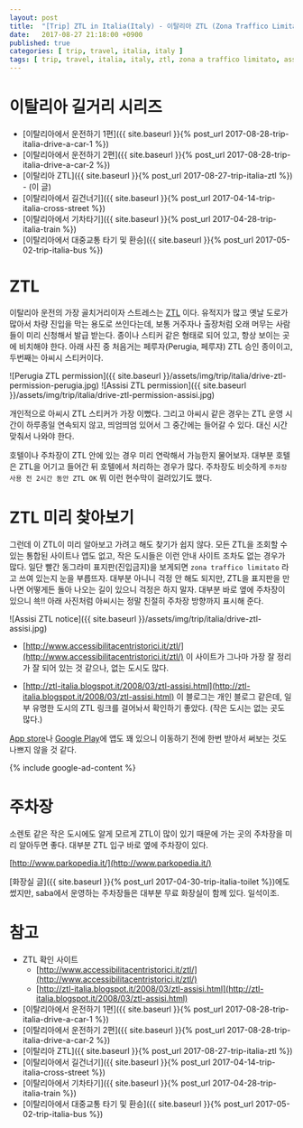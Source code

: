 ```yaml
---
layout: post
title:  "[Trip] ZTL in Italia(Italy) - 이탈리아 ZTL (Zona Traffico Limitato)"
date:   2017-08-27 21:18:00 +0900
published: true
categories: [ trip, travel, italia, italy ]
tags: [ trip, travel, italia, italy, ztl, zona a traffico limitato, assisi, perugia, park, parking ]
---
```


# 이탈리아 길거리 시리즈

- [이탈리아에서 운전하기 1편]({{ site.baseurl }}{% post_url 2017-08-28-trip-italia-drive-a-car-1 %})
- [이탈리아에서 운전하기 2편]({{ site.baseurl }}{% post_url 2017-08-28-trip-italia-drive-a-car-2 %})
- [이탈리아 ZTL]({{ site.baseurl }}{% post_url 2017-08-27-trip-italia-ztl %}) - (이 글)
- [이탈리아에서 길건너기]({{ site.baseurl }}{% post_url 2017-04-14-trip-italia-cross-street %})
- [이탈리아에서 기차타기]({{ site.baseurl }}{% post_url 2017-04-28-trip-italia-train %})
- [이탈리아에서 대중교통 타기 및 환승]({{ site.baseurl }}{% post_url 2017-05-02-trip-italia-bus %})


# ZTL

이탈리아 운전의 가장 골치거리이자 스트레스는 [ZTL](https://en.wikipedia.org/wiki/Zona_a_traffico_limitato) 이다. 유적지가 많고 옛날 도로가 많아서 차량 진입을 막는 용도로 쓰인다는데, 보통 거주자나 출장처럼 오래 머무는 사람들이 미리 신청해서 발급 받는다. 종이나 스티커 같은 형태로 되어 있고, 항상 보이는 곳에 비치해야 한다. 아래 사진 중 처음거는 페루자(Perugia, 페루쟈) ZTL 승인 종이이고, 두번째는 아씨시 스티커이다.

![Perugia ZTL permission]({{ site.baseurl }}/assets/img/trip/italia/drive-ztl-permission-perugia.jpg)
![Assisi ZTL permission]({{ site.baseurl }}/assets/img/trip/italia/drive-ztl-permission-assisi.jpg)

개인적으로 아씨시 ZTL 스티커가 가장 이뻤다. 그리고 아씨시 같은 경우는 ZTL 운영 시간이 하루종일 연속되지 않고, 띄엄띄엄 있어서 그 중간에는 들어갈 수 있다. 대신 시간 맞춰서 나와야 한다.

호텔이나 주차장이 ZTL 안에 있는 경우 미리 연락해서 가능한지 물어보자. 대부분 호텔은 ZTL을 어기고 들어간 뒤 호텔에서 처리하는 경우가 많다. 주차장도 비슷하게 `주차장 사용 전 2시간 동안 ZTL OK` 뭐 이런 현수막이 걸려있기도 했다.


# ZTL 미리 찾아보기

그런데 이 ZTL이 미리 알아보고 가려고 해도 찾기가 쉽지 않다. 모든 ZTL을 조회할 수 있는 통합된 사이트나 앱도 없고, 작은 도시들은 이런 안내 사이트 조차도 없는 경우가 많다. 일단 빨간 동그라미 표지판(진입금지)을 보게되면 `zona traffico limitato` 라고 쓰여 있는지 눈을 부릅뜨자. 대부분 아니니 걱정 안 해도 되지만, ZTL을 표지판을 만나면 어떻게든 돌아 나오는 길이 있으니 걱정은 하지 말자. 대부분 바로 옆에 주차장이 있으니 쑉!! 아래 사진처럼 아씨시는 정말 친절히 주차장 방향까지 표시해 준다.

![Assisi ZTL notice]({{ site.baseurl }}/assets/img/trip/italia/drive-ztl-assisi.jpg)

- [http://www.accessibilitacentristorici.it/ztl/](http://www.accessibilitacentristorici.it/ztl/) 이 사이트가 그나마 가장 잘 정리가 잘 되어 있는 것 같으나, 없는 도시도 많다.

- [http://ztl-italia.blogspot.it/2008/03/ztl-assisi.html](http://ztl-italia.blogspot.it/2008/03/ztl-assisi.html) 이 블로그는 개인 블로그 같은데, 일부 유명한 도시의 ZTL 링크를 걸어놔서 확인하기 좋았다. (작은 도시는 없는 곳도 많다.)

[App store](https://itunes.apple.com/kr/store)나 [Google Play](https://play.google.com/store)에 앱도 꽤 있으니 이동하기 전에 한번 받아서 써보는 것도 나쁘지 않을 것 같다.

{% include google-ad-content %}


# 주차장

소렌토 같은 작은 도시에도 알게 모르게 ZTL이 많이 있기 때문에 가는 곳의 주차장을 미리 알아두면 좋다. 대부분 ZTL 입구 바로 옆에 주차장이 있다.

[http://www.parkopedia.it/](http://www.parkopedia.it/)

[화장실 글]({{ site.baseurl }}{% post_url 2017-04-30-trip-italia-toilet %})에도 썼지만, saba에서 운영하는 주차장들은 대부분 무료 화장실이 함께 있다. 일석이조.


# 참고

- ZTL 확인 사이트
  - [http://www.accessibilitacentristorici.it/ztl/](http://www.accessibilitacentristorici.it/ztl/)
  - [http://ztl-italia.blogspot.it/2008/03/ztl-assisi.html](http://ztl-italia.blogspot.it/2008/03/ztl-assisi.html)
- [이탈리아에서 운전하기 1편]({{ site.baseurl }}{% post_url 2017-08-28-trip-italia-drive-a-car-1 %})
- [이탈리아에서 운전하기 2편]({{ site.baseurl }}{% post_url 2017-08-28-trip-italia-drive-a-car-2 %})
- [이탈리아 ZTL]({{ site.baseurl }}{% post_url 2017-08-27-trip-italia-ztl %})
- [이탈리아에서 길건너기]({{ site.baseurl }}{% post_url 2017-04-14-trip-italia-cross-street %})
- [이탈리아에서 기차타기]({{ site.baseurl }}{% post_url 2017-04-28-trip-italia-train %})
- [이탈리아에서 대중교통 타기 및 환승]({{ site.baseurl }}{% post_url 2017-05-02-trip-italia-bus %})
